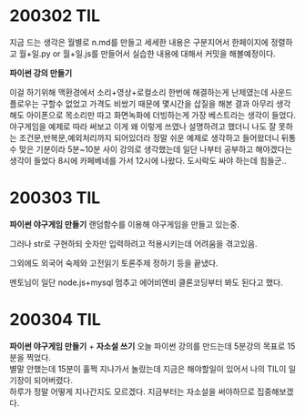 # 200302 TIL

지금 드는 생각은 월별로 n.md를 만들고 세세한 내용은 구분지어서 한페이지에 정렬하고 
월+일.py or 월+일.js를 만들어서 실습한 내용에 대해서 커밋을 해볼예정이다.

__파이썬 강의 만들기__

이걸 하기위해 맥환경에서 소리+영상+로컬소리 한번에 해결하는게 난제였는데 사운드플로우는 구할수 없었고 
가격도 비쌌기 때문에 몇시간을 삽질을 해본 결과
아무리 생각해도 아이폰으로 목소리만 따고 화면녹화에 더빙하는게 가장 베스트라는 생각이 들었다. 
야구게임을 예제로 따라 써보고 이게 왜 이렇게 쓰였나 설명하려고 했더니 나도 잘 못하는 조건문,반복문,예외처리까지 되어있더라
정말 쉬운 예제로 생각하고 들어왔더니 뒤통수 맞은 기분이라 5분~10분 사이 강의로 생각했는데 일단 나부터 공부하고 해야겠다는 생각이 들었다
8시에 카페베네를 가서 12시에 나왔다. 도시락도 싸야 하는데 힘들군..

# 200303 TIL
__파이썬 야구게임 만들기__
랜덤함수를 이용해 야구게임을 만들고 있는중.

그러나 str로 구현하되 숫자만 입력하려고 적용시키는데 어려움을 겪고있음.

그외에도 외국어 숙제와 고전읽기 토론주제 정하기 등을 끝냈다.

멘토님이 일단 node.js+mysql 멈추고 에어비엔비 클론코딩부터 봐도 된다고 했다.

# 200304 TIL
__파이썬 야구게임 만들기__ + __자소설 쓰기__
오늘 파이썬 강의를 만드는데 5분강의 목표로 15분을 찍었다.  
별말 안했는데 15분이 훌쩍 지나가서 놀랐는데 지금은 해야할일이 있어서 나의 TIL이 일기장이 되어버렸다.  
하루가 정말 어떻게 지나간지도 모르겠다. 지금부터는 자소설을 써야하므로 집중해보겠다.  